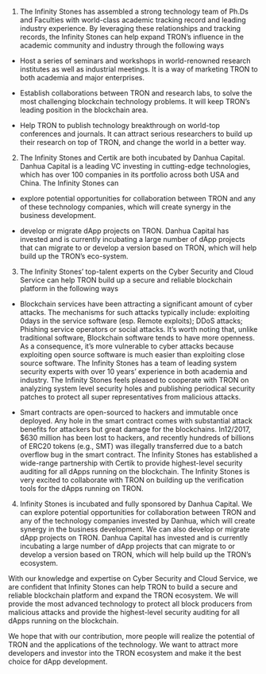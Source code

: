 1. The Infinity Stones has assembled a strong technology team of Ph.Ds and Faculties with world-class academic tracking record and leading industry experience. By leveraging these relationships and tracking records, the Infinity Stones can help expand TRON’s influence in the academic community and industry through the following ways

  * Host a series of seminars and workshops in world-renowned research institutes as well as industrial meetings. It is a way of marketing TRON to both academia and major enterprises.

  * Establish collaborations between TRON and research labs, to solve the most challenging blockchain technology problems. It will keep TRON’s leading position in the blockchain area.

  * Help TRON to publish technology breakthrough on world-top conferences and journals. It can attract serious researchers to build up their research on top of TRON, and change the world in a better way.

2. The Infinity Stones and Certik are both incubated by Danhua Capital. Danhua Capital is a leading VC investing in cutting-edge technologies, which has over 100 companies in its portfolio across both USA and China. The Infinity Stones can

  * explore potential opportunities for collaboration between TRON and any of these technology companies, which will create synergy in the business development.

  * develop or migrate dApp projects on TRON. Danhua Capital has invested and is currently incubating a large number of dApp projects that can migrate to or develop a version based on TRON, which will help build up the TRON’s eco-system.

3.  The Infinity Stones’ top-talent experts on the Cyber Security and Cloud Service can help TRON build up a secure and reliable blockchain platform in the following ways

  * Blockchain services have been attracting a significant amount of cyber attacks. The mechanisms for such attacks typically include: exploiting 0days in the service software (esp. Remote exploits); DDoS attacks; Phishing service operators or social attacks. It’s worth noting that, unlike traditional software, Blockchain software tends to have more openness. As a consequence, it’s more vulnerable to cyber attacks because exploiting open source software is much easier than exploiting close source software. The Infinity Stones has a team of leading system security experts with over 10 years’ experience in both academia and industry. The Infinity Stones feels pleased to cooperate with TRON on analyzing system level security holes and publishing periodical security patches to protect all super representatives from malicious attacks.

  * Smart contracts are open-sourced to hackers and immutable once deployed. Any hole in the smart contract comes with substantial attack benefits for attackers but great damage for the blockchains. In12/2017, $630 million has been lost to hackers, and recently hundreds of billions of ERC20 tokens (e.g., SMT) was illegally transferred due to a batch overflow bug in the smart contract. The Infinity Stones has established a wide-range partnership with Certik to provide highest-level security auditing for all dApps running on the blockchain. The Infinity Stones is very excited to collaborate with TRON on building up the verification tools for the dApps running on TRON.

4. Infinity Stones is incubated and fully sponsored by Danhua Capital. We can explore potential opportunities for collaboration between TRON and any of the technology companies invested by Danhua, which will create synergy in the business development. We can also develop or migrate dApp projects on TRON. Danhua Capital has invested and is currently incubating a large number of dApp projects that can migrate to or develop a version based on TRON, which will help build up the TRON’s ecosystem.


With our knowledge and expertise on Cyber Security and Cloud Service, we are confident that Infinity Stones can help TRON to build a secure and reliable blockchain platform and expand the TRON ecosystem. We will provide the most advanced technology to protect all block producers from malicious attacks and provide the highest-level security auditing for all dApps running on the blockchain.

We hope that with our contribution, more people will realize the potential of TRON and the applications of the technology. We want to attract more developers and investor into the TRON ecosystem and make it the best choice for dApp development.
